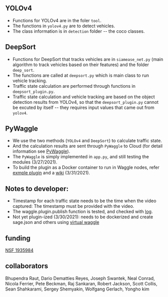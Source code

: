 ## YOLOv4

- Functions for YOLOv4 are in the foler `tool`. <br/>
- The functions in `yolov4.py` are to detect vehicles. <br/>
- The class information is in `detection` folder -- the coco classes.

## DeepSort
- Functions for DeepSort that tracks vehicles are in `siamease_net.py` (main algorithm to track vehicles based on their features) and the folder `deep_sort`. <br/>
- The functions are called at `deepsort.py` which is main class to run vehicle tracking. <br/>
- Traffic state calculation are performed through functions in `deepsort_plugin.py`. <br/>
- Traffic state calculation and vehicle tracking are based on the object detection results from YOLOv4, so that the `deepsort_plugin.py` cannot be excuted by itself -- they requires input values that came out from `yolov4`.

## PyWaggle
- We use the two methods (`YOLOv4` and `DeepSort`) to calculate traffic state. <br/>
- And the calculation results are sent through `PyWaggle` to Cloud (for detail information see [PyWaggle](https://github.com/waggle-sensor/pywaggle)). <br/>
- The `PyWaggle` is simply implemented in `app.py`, and still testing the modules (3/27/2021).
- To build the plugin as a Docker container to run in Waggle nodes, refer [exmple plugin](https://github.com/waggle-sensor/plugin-helloworld-ml) and a [wiki](https://github.com/waggle-sensor/plugin-helloworld-ml/wiki/Dockerization:-Getting-Started#dockerization-getting-started) (3/31/2021).


## Notes to developer:
- Timestamp for each traffic state needs to be the time when the video captured: The timestamp must be provided with the video.
- The waggle.plugin.publish function is tested, and checked with [log](https://github.com/waggle-sensor/pywaggle/wiki/Plugins:-Getting-Started#debug-logging).
- Not yet plugin-ized (3/30/2021): needs to be dockerized and create sage.json and others using [virtual waggle](https://github.com/waggle-sensor/virtual-waggle#running-node-application-stack)

## funding
[NSF 1935984](https://www.nsf.gov/awardsearch/showAward?AWD_ID=1935984)

## collaborators
Bhupendra Raut, Dario Dematties Reyes, Joseph Swantek, Neal Conrad, Nicola Ferrier, Pete Beckman, Raj Sankaran, Robert Jackson, Scott Collis, Sean Shahkarami, Sergey Shemyakin, Wolfgang Gerlach, Yongho kim
